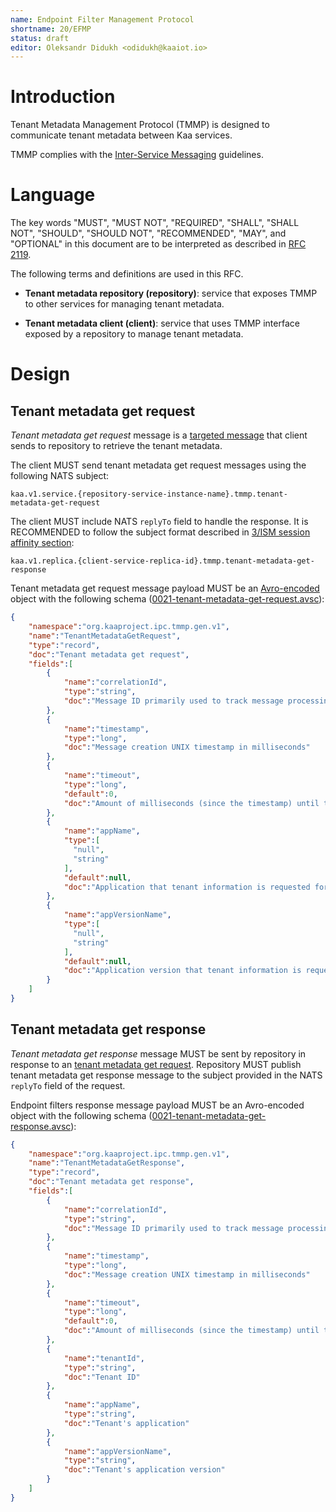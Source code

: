 ```yaml
---
name: Endpoint Filter Management Protocol
shortname: 20/EFMP
status: draft
editor: Oleksandr Didukh <odidukh@kaaiot.io>
---
```


<!-- toc -->


# Introduction

Tenant Metadata Management Protocol (TMMP) is designed to communicate tenant metadata between Kaa services.

TMMP complies with the [Inter-Service Messaging](/0003/README.md) guidelines.


# Language

The key words "MUST", "MUST NOT", "REQUIRED", "SHALL", "SHALL NOT", "SHOULD", "SHOULD NOT", "RECOMMENDED", "MAY", and "OPTIONAL" in this document are to be interpreted as described in [RFC 2119](https://tools.ietf.org/html/rfc2119).

The following terms and definitions are used in this RFC.

- **Tenant metadata repository (repository)**: service that exposes TMMP to other services for managing tenant metadata.

- **Tenant metadata client (client)**: service that uses TMMP interface exposed by a repository to manage tenant metadata.


# Design

## Tenant metadata get request

*Tenant metadata get request* message is a [targeted message](/0003/README.md#targeted-messaging) that client sends to repository to retrieve the tenant metadata.

The client MUST send tenant metadata get request messages using the following NATS subject:

```
kaa.v1.service.{repository-service-instance-name}.tmmp.tenant-metadata-get-request
```

The client MUST include NATS `replyTo` field to handle the response.
It is RECOMMENDED to follow the subject format described in [3/ISM session affinity section](/0003/README.md#session-affinity):

```
kaa.v1.replica.{client-service-replica-id}.tmmp.tenant-metadata-get-response
```

Tenant metadata get request message payload MUST be an [Avro-encoded](https://avro.apache.org/) object with the following schema ([0021-tenant-metadata-get-request.avsc](./0021-tenant-metadata-get-request.avsc)):

```json
{
    "namespace":"org.kaaproject.ipc.tmmp.gen.v1",
    "name":"TenantMetadataGetRequest",
    "type":"record",
    "doc":"Tenant metadata get request",
    "fields":[
        {
            "name":"correlationId",
            "type":"string",
            "doc":"Message ID primarily used to track message processing across services"
        },
        {
            "name":"timestamp",
            "type":"long",
            "doc":"Message creation UNIX timestamp in milliseconds"
        },
        {
            "name":"timeout",
            "type":"long",
            "default":0,
            "doc":"Amount of milliseconds (since the timestamp) until the message expires. Value of 0 is reserved to indicate no expiration."
        },
        {
            "name":"appName",
            "type":[
              "null",
              "string"
            ],
            "default":null,
            "doc":"Application that tenant information is requested for"
        },
        {
            "name":"appVersionName",
            "type":[
              "null",
              "string"
            ],
            "default":null,
            "doc":"Application version that tenant information is requested for"
        }
    ]
}
```


## Tenant metadata get response

*Tenant metadata get response* message MUST be sent by repository in response to an [tenant metadata get request](#tenant-metadata-get-request).
Repository MUST publish tenant metadata get response message to the subject provided in the NATS `replyTo` field of the request.

Endpoint filters response message payload MUST be an Avro-encoded object with the following schema ([0021-tenant-metadata-get-response.avsc](./0021-tenant-metadata-get-response.avsc)):

```json
{
    "namespace":"org.kaaproject.ipc.tmmp.gen.v1",
    "name":"TenantMetadataGetResponse",
    "type":"record",
    "doc":"Tenant metadata get response",
    "fields":[
        {
            "name":"correlationId",
            "type":"string",
            "doc":"Message ID primarily used to track message processing across services"
        },
        {
            "name":"timestamp",
            "type":"long",
            "doc":"Message creation UNIX timestamp in milliseconds"
        },
        {
            "name":"timeout",
            "type":"long",
            "default":0,
            "doc":"Amount of milliseconds (since the timestamp) until the message expires. Value of 0 is reserved to indicate no expiration."
        },
        {
            "name":"tenantId",
            "type":"string",
            "doc":"Tenant ID"
        },
        {
            "name":"appName",
            "type":"string",
            "doc":"Tenant's application"
        },
        {
            "name":"appVersionName",
            "type":"string",
            "doc":"Tenant's application version"
        }
    ]
}
```
